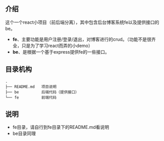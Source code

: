 ## 介绍
这个一个react小项目（前后端分离），其中包含后台博客系统fe以及提供接口的be。
  - **fe**、主要功能是用户注册/登录/退出，对博客进行的crud。（功能不是很齐全，只是为了学习react而弄的小demo）
  - **be**、是根据一个基于express提供fe的一些接口。

## 目录机构
```
.
├── README.md   项目说明
├── be          后端代码（提供接口）
└── fe          前端代码
```

## 说明

- fe目录，请自行到fe目录下的README.md看说明
- be目录同理
